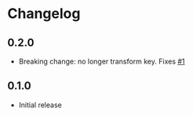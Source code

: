 # Changelog

## 0.2.0
- Breaking change: no longer transform key. Fixes [#1](https://github.com/lukashinsch/spring-boot-extended-logging-properties/issues/1) 

## 0.1.0
- Initial release